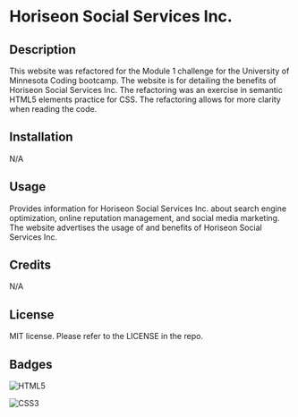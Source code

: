 # Horiseon Social Services Inc.

## Description

This website was refactored for the Module 1 challenge for the University of Minnesota Coding bootcamp. The website is for detailing the benefits of Horiseon Social Services Inc. The refactoring was an exercise in semantic HTML5 elements practice for CSS. The refactoring allows for more clarity when reading the code.

## Installation

N/A

## Usage

Provides information for Horiseon Social Services Inc. about search engine optimization, online reputation management, and social media marketing. The website advertises the usage of and benefits of Horiseon Social Services Inc.

## Credits

N/A

## License

MIT license. Please refer to the LICENSE in the repo.

## Badges

![HTML5](https://img.shields.io/badge/HTML5-E34F26?style=for-the-badge&logo=html5&logoColor=white)

![CSS3](https://img.shields.io/badge/CSS3-1572B6?style=for-the-badge&logo=css3&logoColor=white)

